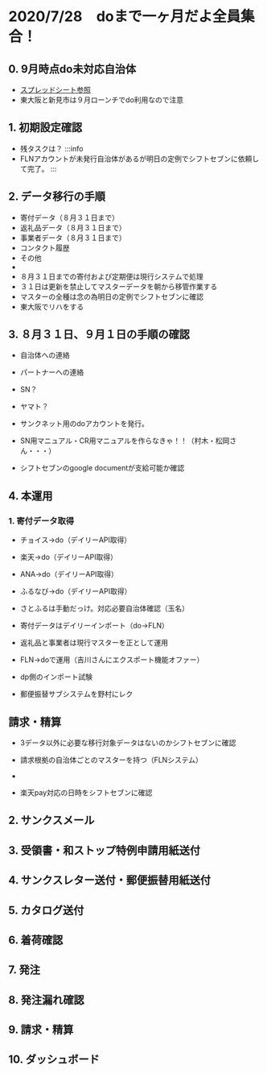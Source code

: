 # 2020/7/28　doまで一ヶ月だよ全員集合！
## 0. 9月時点do未対応自治体
* [スプレッドシート参照](https://)
* 東大阪と新見市は９月ローンチでdo利用なので注意
## 1. 初期設定確認
* 残タスクは？
:::info
* FLNアカウントが未発行自治体があるが明日の定例でシフトセブンに依頼して完了。
:::
## 2. データ移行の手順
* 寄付データ（８月３１日まで）
* 返礼品データ（８月３１日まで）
* 事業者データ（８月３１日まで）
* コンタクト履歴
* その他
* 
* ８月３１日までの寄付および定期便は現行システムで処理
* ３１日は更新を禁止してマスターデータを朝から移管作業する
* マスターの全種は念の為明日の定例でシフトセブンに確認
* 東大阪でリハをする
## 3. ８月３１日、９月１日の手順の確認
* 自治体への連絡
* パートナーへの連絡
* SN？
* ヤマト？


* サンクネット用のdoアカウントを発行。
* SN用マニュアル・CR用マニュアルを作らなきゃ！！（村木・松岡さん・・・）
* シフトセブンのgoogle documentが支給可能か確認 
## 4. 本運用
### 1. 寄付データ取得
* チョイス→do（デイリーAPI取得）
* 楽天→do（デイリーAPI取得）
* ANA→do（デイリーAPI取得）
* ふるなび→do（デイリーAPI取得）
* さとふるは手動だっけ。対応必要自治体確認（玉名）



* 寄付データはデイリーインポート（do→FLN）
* 返礼品と事業者は現行マスターを正として運用
* FLN→doで運用（吉川さんにエクスポート機能オファー）
* dp側のインポート試験
* 郵便振替サブシステムを野村にレク

## 請求・精算
* 3データ以外に必要な移行対象データはないのかシフトセブンに確認
* 請求根拠の自治体ごとのマスターを持つ（FLNシステム）
* 


* 楽天pay対応の日時をシフトセブンに確認
## 2. サンクスメール
## 3. 受領書・和ストップ特例申請用紙送付
## 4. サンクスレター送付・郵便振替用紙送付
## 5. カタログ送付
## 6. 着荷確認
## 7. 発注
## 8. 発注漏れ確認
## 9. 請求・精算
## 10. ダッシュボード

